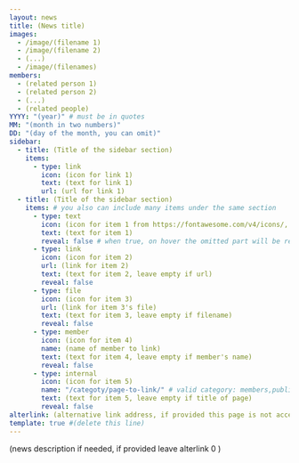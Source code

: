 ```yaml
---
layout: news
title: (News title)
images:
  - /image/(filename 1)
  - /image/(filename 2)
  - (...)
  - /image/(filenames)
members:
  - (related person 1)
  - (related person 2)
  - (...)
  - (related people)
YYYY: "(year)" # must be in quotes
MM: "(month in two numbers)"
DD: "(day of the month, you can omit)"
sidebar:
  - title: (Title of the sidebar section)
    items:
      - type: link
        icon: (icon for link 1)
        text: (text for link 1)
        url: (url for link 1)
  - title: (Title of the sidebar section)
    items: # you also can include many items under the same section
      - type: text
        icon: (icon for item 1 from https://fontawesome.com/v4/icons/, leave empty if default)
        text: (text for item 1)
        reveal: false # when true, on hover the omitted part will be revealed
      - type: link
        icon: (icon for item 2)
        url: (link for item 2)
        text: (text for item 2, leave empty if url)
        reveal: false
      - type: file
        icon: (icon for item 3)
        url: (link for item 3's file)
        text: (text for item 3, leave empty if filename)
        reveal: false
      - type: member
        icon: (icon for item 4)
        name: (name of member to link)
        text: (text for item 4, leave empty if member's name)
        reveal: false
      - type: internal
        icon: (icon for item 5)
        name: "/categoty/page-to-link/" # valid category: members,publications,photos,news,lectures
        text: (text for item 5, leave empty if title of page)
        reveal: false
alterlink: (alternative link address, if provided this page is not accessible, '#' indicates no link at all, '@' indicates link per member on title)
template: true #(delete this line)
---
```


(news description if needed, if provided leave alterlink 0 )